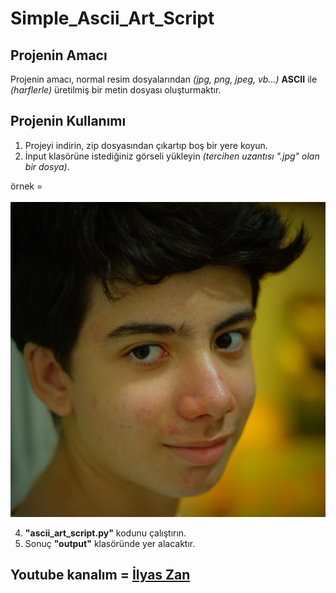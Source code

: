 # Simple_Ascii_Art_Script

## Projenin Amacı

Projenin amacı, normal resim dosyalarından *(jpg, png, jpeg, vb...)* **ASCII** ile *(harflerle)* üretilmiş bir metin dosyası oluşturmaktır.

## Projenin Kullanımı

1) Projeyi indirin, zip dosyasından çıkartıp boş bir yere koyun.
2) İnput klasörüne istediğiniz görseli yükleyin *(tercihen uzantısı ".jpg" olan bir dosya)*.

örnek = </br></br>
![input.jpg](https://github.com/ilbailba/Simple_Ascii_Art_Script/blob/main/input/input.jpg)

4) **"ascii_art_script.py"** kodunu çalıştırın.
5) Sonuç **"output"** klasöründe yer alacaktır.

## **Youtube kanalım = [İlyas Zan](https://www.youtube.com/channel/UCU523-Bad1KwgNW57o5R6Aw)**
